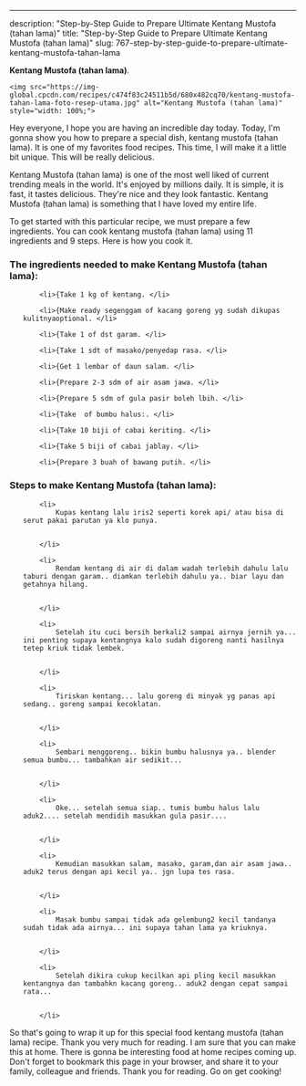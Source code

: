 ---
description: "Step-by-Step Guide to Prepare Ultimate Kentang Mustofa (tahan lama)"
title: "Step-by-Step Guide to Prepare Ultimate Kentang Mustofa (tahan lama)"
slug: 767-step-by-step-guide-to-prepare-ultimate-kentang-mustofa-tahan-lama

<p>
	<strong>Kentang Mustofa (tahan lama)</strong>. 
	
</p>
<p>
	
	<img src="https://img-global.cpcdn.com/recipes/c474f83c24511b5d/680x482cq70/kentang-mustofa-tahan-lama-foto-resep-utama.jpg" alt="Kentang Mustofa (tahan lama)" style="width: 100%;">
	
	
</p>
<p>
	Hey everyone, I hope you are having an incredible day today. Today, I'm gonna show you how to prepare a special dish, kentang mustofa (tahan lama). It is one of my favorites food recipes. This time, I will make it a little bit unique. This will be really delicious.
</p>
	
<p>
	
</p>
<p>
	Kentang Mustofa (tahan lama) is one of the most well liked of current trending meals in the world. It's enjoyed by millions daily. It is simple, it is fast, it tastes delicious. They're nice and they look fantastic. Kentang Mustofa (tahan lama) is something that I have loved my entire life.
</p>

<p>
To get started with this particular recipe, we must prepare a few ingredients. You can cook kentang mustofa (tahan lama) using 11 ingredients and 9 steps. Here is how you cook it.
</p>

<h3>The ingredients needed to make Kentang Mustofa (tahan lama):</h3>

<ol>
	
		<li>{Take 1 kg of kentang. </li>
	
		<li>{Make ready segenggam of kacang goreng yg sudah dikupas kulitnyaoptional. </li>
	
		<li>{Take 1 of dst garam. </li>
	
		<li>{Take 1 sdt of masako/penyedap rasa. </li>
	
		<li>{Get 1 lembar of daun salam. </li>
	
		<li>{Prepare 2-3 sdm of air asam jawa. </li>
	
		<li>{Prepare 5 sdm of gula pasir boleh lbih. </li>
	
		<li>{Take  of bumbu halus:. </li>
	
		<li>{Take 10 biji of cabai keriting. </li>
	
		<li>{Take 5 biji of cabai jablay. </li>
	
		<li>{Prepare 3 buah of bawang putih. </li>
	
</ol>
<p>
	
</p>

<h3>Steps to make Kentang Mustofa (tahan lama):</h3>

<ol>
	
		<li>
			Kupas kentang lalu iris2 seperti korek api/ atau bisa di serut pakai parutan ya klo punya.
			
			
		</li>
	
		<li>
			Rendam kentang di air di dalam wadah terlebih dahulu lalu taburi dengan garam.. diamkan terlebih dahulu ya.. biar layu dan getahnya hilang.
			
			
		</li>
	
		<li>
			Setelah itu cuci bersih berkali2 sampai airnya jernih ya... ini penting supaya kentangnya kalo sudah digoreng nanti hasilnya tetep kriuk tidak lembek.
			
			
		</li>
	
		<li>
			Tiriskan kentang... lalu goreng di minyak yg panas api sedang.. goreng sampai kecoklatan.
			
			
		</li>
	
		<li>
			Sembari menggoreng.. bikin bumbu halusnya ya.. blender semua bumbu... tambahkan air sedikit...
			
			
		</li>
	
		<li>
			Oke... setelah semua siap.. tumis bumbu halus lalu aduk2.... setelah mendidih masukkan gula pasir....
			
			
		</li>
	
		<li>
			Kemudian masukkan salam, masako, garam,dan air asam jawa.. aduk2 terus dengan api kecil ya.. jgn lupa tes rasa.
			
			
		</li>
	
		<li>
			Masak bumbu sampai tidak ada gelembung2 kecil tandanya sudah tidak ada airnya... ini supaya tahan lama ya kriuknya.
			
			
		</li>
	
		<li>
			Setelah dikira cukup kecilkan api pling kecil masukkan kentangnya dan tambahkn kacang goreng.. aduk2 dengan cepat sampai rata...
			
			
		</li>
	
</ol>

<p>
	
</p>

<p>
	So that's going to wrap it up for this special food kentang mustofa (tahan lama) recipe. Thank you very much for reading. I am sure that you can make this at home. There is gonna be interesting food at home recipes coming up. Don't forget to bookmark this page in your browser, and share it to your family, colleague and friends. Thank you for reading. Go on get cooking!
</p>
